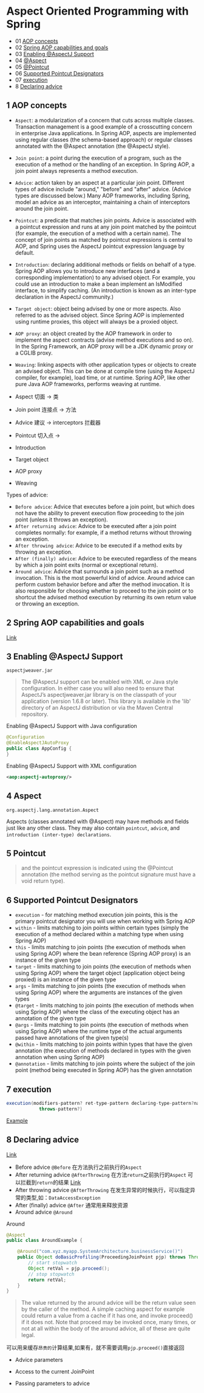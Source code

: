 # Aspect Oriented Programming with Spring

- 01 [AOP concepts](#1-aop-concepts)
- 02 [Spring AOP capabilities and goals](#1-spring-aop-capabilities-and-goals)
- 03 [Enabling @AspectJ Support](#3-enabling-aspectj-support)
- 04 [@Aspect](#4-aspect)
- 05 [@Pointcut](#5-pointcut)
- 06 [Supported Pointcut Designators](#6-supported-pointcut-designators)
- 07 [execution](#7-execution)
- 8  [Declaring advice](#8-declaring-advice)

## 1 AOP concepts

- `Aspect`: a modularization of a concern that cuts across multiple classes. Transaction management is a good example of a crosscutting concern in enterprise Java applications. In Spring AOP, aspects are implemented using regular classes (the schema-based approach) or regular classes annotated with the @Aspect annotation (the @AspectJ style).
- `Join point`: a point during the execution of a program, such as the execution of a method or the handling of an exception. In Spring AOP, a join point always represents a method execution.
- `Advice`: action taken by an aspect at a particular join point. Different types of advice include "around," "before" and "after" advice. (Advice types are discussed below.) Many AOP frameworks, including Spring, model an advice as an interceptor, maintaining a chain of interceptors around the join point.
- `Pointcut`: a predicate that matches join points. Advice is associated with a pointcut expression and runs at any join point matched by the pointcut (for example, the execution of a method with a certain name). The concept of join points as matched by pointcut expressions is central to AOP, and Spring uses the AspectJ pointcut expression language by default.
- `Introduction`: declaring additional methods or fields on behalf of a type. Spring AOP allows you to introduce new interfaces (and a corresponding implementation) to any advised object. For example, you could use an introduction to make a bean implement an IsModified interface, to simplify caching. (An introduction is known as an inter-type declaration in the AspectJ community.)
- `Target object`: object being advised by one or more aspects. Also referred to as the advised object. Since Spring AOP is implemented using runtime proxies, this object will always be a proxied object.
- `AOP proxy`: an object created by the AOP framework in order to implement the aspect contracts (advise method executions and so on). In the Spring Framework, an AOP proxy will be a JDK dynamic proxy or a CGLIB proxy.
- `Weaving`: linking aspects with other application types or objects to create an advised object. This can be done at compile time (using the AspectJ compiler, for example), load time, or at runtime. Spring AOP, like other pure Java AOP frameworks, performs weaving at runtime.

- Aspect 切面  ->   类
- Join point 连接点 ->  方法
- Advice 建议 -> interceptors 拦截器
- Pointcut 切入点 ->
- Introduction
- Target object
- AOP proxy
- Weaving

Types of advice:

- `Before advice`: Advice that executes before a join point, but which does not have the ability to prevent execution flow proceeding to the join point (unless it throws an exception).
- `After returning advice`: Advice to be executed after a join point completes normally: for example, if a method returns without throwing an exception.
- `After throwing advice`: Advice to be executed if a method exits by throwing an exception.
- `After (finally) advice`: Advice to be executed regardless of the means by which a join point exits (normal or exceptional return).
- `Around advice`: Advice that surrounds a join point such as a method invocation. This is the most powerful kind of advice. Around advice can perform custom behavior before and after the method invocation. It is also responsible for choosing whether to proceed to the join point or to shortcut the advised method execution by returning its own return value or throwing an exception.

## 2 Spring AOP capabilities and goals

[Link](https://docs.spring.io/spring/docs/4.3.x/spring-framework-reference/htmlsingle/#aop-introduction-spring-defn)

## 3  Enabling @AspectJ Support

`aspectjweaver.jar`

> The @AspectJ support can be enabled with XML or Java style configuration. In either case you will also need to ensure that AspectJ’s aspectjweaver.jar library is on the classpath of your application (version 1.6.8 or later). This library is available in the 'lib' directory of an AspectJ distribution or via the Maven Central repository.

Enabling @AspectJ Support with Java configuration

```java
@Configuration
@EnableAspectJAutoProxy
public class AppConfig {
}
```

Enabling @AspectJ Support with XML configuration

```xml
<aop:aspectj-autoproxy/>
```

## 4 Aspect

 `org.aspectj.lang.annotation.Aspect`

 Aspects (classes annotated with @Aspect) may have methods and fields just like any other class. They may also contain `pointcut`, `advic`e, and `introduction (inter-type) declarations`.

## 5 Pointcut

> and the pointcut expression is indicated using the @Pointcut annotation (the method serving as the pointcut signature must have a void return type).

## 6 Supported Pointcut Designators

- `execution` - for matching method execution join points, this is the primary pointcut designator you will use when working with Spring AOP
- `within` - limits matching to join points within certain types (simply the execution of a method declared within a matching type when using Spring AOP)
- `this` - limits matching to join points (the execution of methods when using Spring AOP) where the bean reference (Spring AOP proxy) is an instance of the given type
- `target` - limits matching to join points (the execution of methods when using Spring AOP) where the target object (application object being proxied) is an instance of the given type
- `args` - limits matching to join points (the execution of methods when using Spring AOP) where the arguments are instances of the given types
- `@target` - limits matching to join points (the execution of methods when using Spring AOP) where the class of the executing object has an annotation of the given type
- `@args` - limits matching to join points (the execution of methods when using Spring AOP) where the runtime type of the actual arguments passed have annotations of the given type(s)
- `@within` - limits matching to join points within types that have the given annotation (the execution of methods declared in types with the given annotation when using Spring AOP)
- `@annotation` - limits matching to join points where the subject of the join point (method being executed in Spring AOP) has the given annotation

## 7 execution

```java
execution(modifiers-pattern? ret-type-pattern declaring-type-pattern?name-pattern(param-pattern)
            throws-pattern?)
```

[Example](https://docs.spring.io/spring/docs/4.3.x/spring-framework-reference/htmlsingle/#aop-pointcuts-examples)

## 8 Declaring advice

[Link](https://docs.spring.io/spring/docs/4.3.x/spring-framework-reference/htmlsingle/#aop-advice)

- Before advice  `@Before` 在方法执行之前执行的`Aspect`
- After returning advice  `@AfterThrowing` 在方法`return`之前执行的`Aspect` 可以拦截到`return`的结果 [Link](https://docs.spring.io/spring/docs/4.3.x/spring-framework-reference/htmlsingle/#aop-schema-advice-after-returning)
- After throwing advice `@AfterThrowing`  在发生异常的时候执行，可以指定异常的类型,如：`DataAccessException`
- After (finally) advice `@After` 通常用来释放资源
- Around advice `@Around`

Around

```java
@Aspect
public class AroundExample {

    @Around("com.xyz.myapp.SystemArchitecture.businessService()")
    public Object doBasicProfiling(ProceedingJoinPoint pjp) throws Throwable {
        // start stopwatch
        Object retVal = pjp.proceed();
        // stop stopwatch
        return retVal;
    }
}
```

> The value returned by the around advice will be the return value seen by the caller of the method. A simple caching aspect for example could return a value from a cache if it has one, and invoke proceed() if it does not. Note that proceed may be invoked once, many times, or not at all within the body of the around advice, all of these are quite legal.

可以用来缓存`昂贵的`计算结果,如果有，就不需要调用`pjp.proceed()`直接返回

- Advice parameters

- Access to the current JoinPoint

- Passing parameters to advice